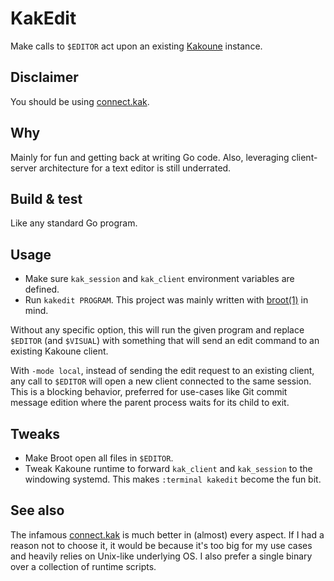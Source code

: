 # KakEdit

Make calls to `$EDITOR` act upon an existing [Kakoune](https://github.com/mawww/kakoune) instance.

## Disclaimer

You should be using [connect.kak](https://github.com/alexherbo2/connect.kak).

## Why

Mainly for fun and getting back at writing Go code.
Also, leveraging client-server architecture for a text editor is still underrated.

## Build & test

Like any standard Go program.

## Usage

- Make sure `kak_session` and `kak_client` environment variables are defined.
- Run `kakedit PROGRAM`. This project was mainly written with [broot(1)](https://github.com/Canop/broot) in mind.

Without any specific option, this will run the given program and replace
`$EDITOR` (and `$VISUAL`) with something that will send an edit command
to an existing Kakoune client.

With `-mode local`, instead of sending the edit request to an existing
client, any call to `$EDITOR` will open a new client connected to the
same session. This is a blocking behavior, preferred for use-cases like
Git commit message edition where the parent process waits for its child
to exit.

## Tweaks

- Make Broot open all files in `$EDITOR`.
- Tweak Kakoune runtime to forward `kak_client` and `kak_session` to the windowing systemd. This makes `:terminal kakedit` become the fun bit.

## See also

The infamous [connect.kak](https://github.com/alexherbo2/connect.kak) is much better in (almost) every aspect.
If I had a reason not to choose it, it would be because it's too big for my use cases and heavily relies on Unix-like underlying OS.
I also prefer a single binary over a collection of runtime scripts.
